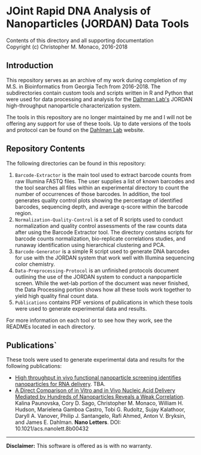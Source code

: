 # **JO**int **R**apid **D**NA **A**nalysis of **N**anoparticles (JORDAN) Data Tools

Contents of this directory and all supporting documentation \
Copyright (c) Christopher M. Monaco, 2016-2018

## Introduction

This repository serves as an archive of my work during completion of my M.S. in Bioinformatics from Georgia Tech from 2016-2018. The subdirectories contain custom tools and scripts written in R and Python that were used for data processing and analysis for the [Dalhman Lab's](http://dahlmanlab.org) JORDAN high-throughput nanoparticle characterization system.

The tools in this repository are no longer maintained by me and I will not be offering any support for use of these tools. Up to date versions of the tools and protocol can be found on the [Dahlman Lab](http://dahlmanlab.org) website. 

## Repository Contents

The following directories can be found in this repository:

1. `Barcode-Extractor` is the main tool used to extract barcode counts from raw Illumina FASTQ files. The user supplies a list of known barcodes and the tool searches all files within an experimental directory to count the number of occurrences of those barcodes. In addition, the tool generates quality control plots showing the percentage of identified barcodes, sequencing depth, and average q-score within the barcode region.
2. `Normalization-Quality-Control` is a set of R scripts used to conduct normalization and quality control assessments of the raw counts data after using the Barcode Extractor tool. The directory contains scripts for barcode counts normalization, bio-replicate correlations studies, and runaway identification using hierarchical clustering and PCA.
3. `Barcode-Generator` is a simple R script used to generate DNA barcodes for use with the JORDAN system that work well with Illumina sequencing color chemistry.
4. `Data-Preprocessing-Protocol` is an unfinished protocols document outlining the use of the JORDAN system to conduct a nanpoparticle screen. While the wet-lab portion of the document was never finished, the Data Processing portion shows how all these tools work together to yield high quality final count data.
5. `Publications` contains PDF versions of publications in which these tools were used to generate experimental data and results.

For more information on each tool or to see how they work, see the READMEs located in each directory.

## Publications`

These tools were used to generate experimental data and results for the following publications:

- [High throughput in vivo functional nanoparticle screening identifies nanoparticles for RNA delivery](). TBA.
- [A Direct Comparison of in Vitro and in Vivo Nucleic Acid Delivery Mediated by Hundreds of Nanoparticles Reveals a Weak Correlation](https://pubs.acs.org/doi/10.1021/acs.nanolett.8b00432). Kalina Paunovska, Cory D. Sago, Christopher M. Monaco, William H. Hudson, Marielena Gamboa Castro, Tobi G. Rudoltz, Sujay Kalathoor, Daryll A. Vanover, Philip J. Santangelo, Rafi Ahmed, Anton V. Bryksin, and James E. Dahlman. __Nano Letters__. DOI: 10.1021/acs.nanolett.8b00432

---

**Disclaimer:** This software is offered as is with no warranty.